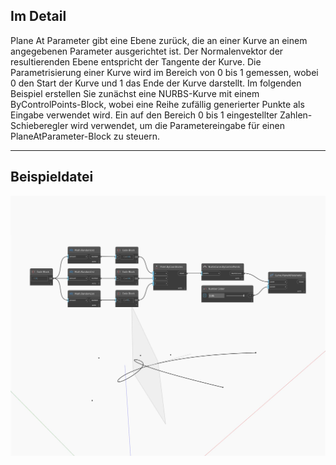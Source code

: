 ## Im Detail
Plane At Parameter gibt eine Ebene zurück, die an einer Kurve an einem angegebenen Parameter ausgerichtet ist. Der Normalenvektor der resultierenden Ebene entspricht der Tangente der Kurve. Die Parametrisierung einer Kurve wird im Bereich von 0 bis 1 gemessen, wobei 0 den Start der Kurve und 1 das Ende der Kurve darstellt. Im folgenden Beispiel erstellen Sie zunächst eine NURBS-Kurve mit einem ByControlPoints-Block, wobei eine Reihe zufällig generierter Punkte als Eingabe verwendet wird. Ein auf den Bereich 0 bis 1 eingestellter Zahlen-Schieberegler wird verwendet, um die Parametereingabe für einen PlaneAtParameter-Block zu steuern.
___
## Beispieldatei

![PlaneAtParameter](./Autodesk.DesignScript.Geometry.Curve.PlaneAtParameter_img.jpg)

